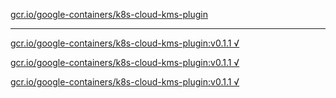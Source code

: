 [gcr.io/google-containers/k8s-cloud-kms-plugin](https://hub.docker.com/r/anjia0532/google-containers.k8s-cloud-kms-plugin/tags/) 

----
[gcr.io/google-containers/k8s-cloud-kms-plugin:v0.1.1 √](https://hub.docker.com/r/anjia0532/google-containers.k8s-cloud-kms-plugin/tags/)

[gcr.io/google-containers/k8s-cloud-kms-plugin:v0.1.1 √](https://hub.docker.com/r/anjia0532/google-containers.k8s-cloud-kms-plugin/tags/)

[gcr.io/google-containers/k8s-cloud-kms-plugin:v0.1.1 √](https://hub.docker.com/r/anjia0532/google-containers.k8s-cloud-kms-plugin/tags/)

